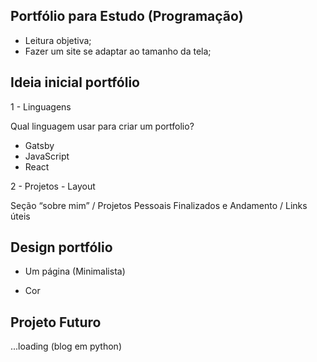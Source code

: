 ## Portfólio para Estudo (Programação)

- Leitura objetiva;
- Fazer um site se adaptar ao tamanho da tela;

## Ideia inicial portfólio

1 - Linguagens

Qual linguagem usar para criar um portfolio? 

- Gatsby
- JavaScript
- React

2 - Projetos - Layout

Seção “sobre mim” / Projetos Pessoais Finalizados e Andamento / Links úteis

## Design portfólio

- Um página (Minimalista)   

- Cor

## Projeto Futuro 

...loading (blog em python)
